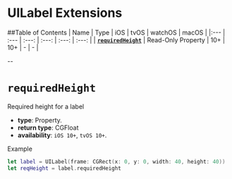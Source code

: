 # UILabel Extensions

##Table of Contents
| Name | Type | iOS | tvOS | watchOS | macOS |
|:--- | :--- | :---: | :---: | :---: | :---: |
| [**`requiredHeight`**](#requiredheight) | Read-Only Property | 10+ | 10+ | - | - |

--

# `requiredHeight`
Required height for a label

- **type**: Property.
- **return type**: CGFloat
- **availability**: `iOS 10+`, `tvOS 10+`.


Example

```swift
let label = UILabel(frame: CGRect(x: 0, y: 0, width: 40, height: 40))
let reqHeight = label.requiredHeight
```

